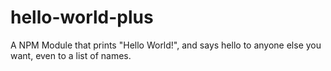 # hello-world-plus
A NPM Module that prints "Hello World!", and says hello to anyone else you want, even to a list of names.
